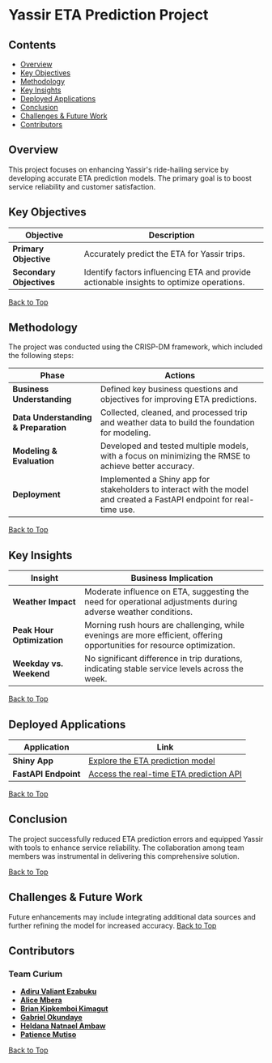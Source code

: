 # **Yassir ETA Prediction Project**

## **Contents**
- [Overview](#overview)
- [Key Objectives](#key-objectives)
- [Methodology](#methodology)
- [Key Insights](#key-insights)
- [Deployed Applications](#deployed-applications)
- [Conclusion](#conclusion)
- [Challenges & Future Work](#challenges--future-work)
- [Contributors](#contributors)

## **Overview**
This project focuses on enhancing Yassir's ride-hailing service by developing accurate ETA prediction models. The primary goal is to boost service reliability and customer satisfaction.

## **Key Objectives**
| **Objective**          | **Description**                                                                                 |
|------------------------|-------------------------------------------------------------------------------------------------|
| **Primary Objective**  | Accurately predict the ETA for Yassir trips.                                                    |
| **Secondary Objectives** | Identify factors influencing ETA and provide actionable insights to optimize operations.       |

[Back to Top](#contents)
## **Methodology**
The project was conducted using the CRISP-DM framework, which included the following steps:

| **Phase**               | **Actions**                                                                                                          |
|-------------------------|----------------------------------------------------------------------------------------------------------------------|
| **Business Understanding** | Defined key business questions and objectives for improving ETA predictions.                                       |
| **Data Understanding & Preparation** | Collected, cleaned, and processed trip and weather data to build the foundation for modeling.             |
| **Modeling & Evaluation** | Developed and tested multiple models, with a focus on minimizing the RMSE to achieve better accuracy.               |
| **Deployment**          | Implemented a Shiny app for stakeholders to interact with the model and created a FastAPI endpoint for real-time use. |
[Back to Top](#contents)

## **Key Insights**
| **Insight**                | **Business Implication**                                                                                         |
|----------------------------|------------------------------------------------------------------------------------------------------------------|
| **Weather Impact**         | Moderate influence on ETA, suggesting the need for operational adjustments during adverse weather conditions.     |
| **Peak Hour Optimization** | Morning rush hours are challenging, while evenings are more efficient, offering opportunities for resource optimization. |
| **Weekday vs. Weekend**    | No significant difference in trip durations, indicating stable service levels across the week.                   |
[Back to Top](#contents)
## **Deployed Applications**
| **Application**             | **Link**                                                                                      |
|-----------------------------|-----------------------------------------------------------------------------------------------|
| **Shiny App**               | [Explore the ETA prediction model](https://gabcares.shinyapps.io/yassir-eta-data-app/)                                                         |
| **FastAPI Endpoint**        | [Access the real-time ETA prediction API](https://gabcares-yassir-eta-api.hf.space/docs#)                                                  |
[Back to Top](#contents)

## **Conclusion**   
The project successfully reduced ETA prediction errors and equipped Yassir with tools to enhance service reliability. The collaboration among team members was instrumental in delivering this comprehensive solution.

[Back to Top](#contents)

## **Challenges & Future Work**
Future enhancements may include integrating additional data sources and further refining the model for increased accuracy.
[Back to Top](#contents)
## Contributors
### **Team Curium**
- [**Adiru Valiant Ezabuku**](https://github.com/valiantezabuku)
- [**Alice Mbera**](https://github.com/alicembera)
- [**Brian Kipkemboi Kimagut**](https://github.com/Kimagut)
- [**Gabriel Okundaye**](https://github.com/D0nG4667)
- [**Heldana Natnael Ambaw**](https://github.com/heldana30)
- [**Patience Mutiso**](https://github.com/MumoMutiso)

[Back to Top](#contents)
